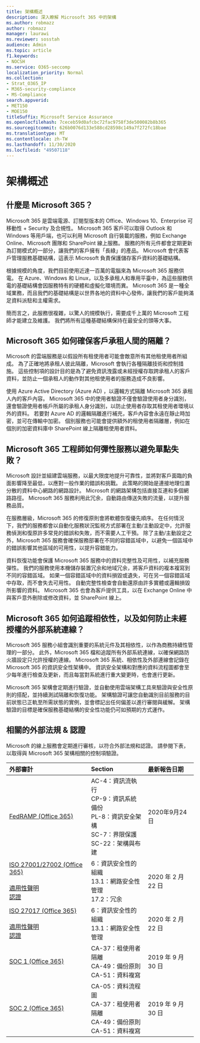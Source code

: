 ```yaml
---
title: 架構概述
description: 深入瞭解 Microsoft 365 中的架構
ms.author: robmazz
author: robmazz
manager: laurawi
ms.reviewer: sosstah
audience: Admin
ms.topic: article
f1.keywords:
- NOCSH
ms.service: O365-seccomp
localization_priority: Normal
ms.collection:
- Strat_O365_IP
- M365-security-compliance
- MS-Compliance
search.appverid:
- MET150
- MOE150
titleSuffix: Microsoft Service Assurance
ms.openlocfilehash: 7ceceb59d0afcbc72fac9758f3de500082b8b365
ms.sourcegitcommit: 626b0076d133e588cd28598c149a7f272fc18bae
ms.translationtype: MT
ms.contentlocale: zh-TW
ms.lasthandoff: 11/30/2020
ms.locfileid: "49507118"
---
```

# <a name="architecture-overview"></a>架構概述

## <a name="what-is-microsoft-365"></a>什麼是 Microsoft 365？

Microsoft 365 是雲端電源、訂閱型版本的 Office、Windows 10、Enterprise 可移動性 + Security 及合規性。 Microsoft 365 客戶可以取得 Outlook 和 Windows 等用戶端，也可以利用 Microsoft 自行裝載的服務，例如 Exchange Online、Microsoft 團隊和 SharePoint 線上服務。 服務的所有元件都會定期更新為訂閱模式的一部分，讓我們的客戶擁有「長綠」的產品。 Microsoft 會代表客戶管理服務基礎結構，這表示 Microsoft 負責保護儲存客戶資料的基礎結構。

根據規模的角度，我們目前使用近達一百萬的電腦來為 Microsoft 365 服務供電。 在 Azure、Windows 和 Linux，以及多承租人和專用平臺中，為這些服務供電的基礎結構會因服務特有的硬體和虛擬化環境而異。 Microsoft 365 是一種全域業務，而且我們的基礎結構是以世界各地的資料中心發佈，讓我們的客戶能夠滿足資料派駐和主權需求。

簡而言之，此服務很複雜，以驚人的規模執行，需要成千上萬的 Microsoft 工程師才能建立及維護。 我們將所有這種基礎結構保持在最安全的頭等大事。

## <a name="how-does-microsoft-365-ensure-isolation-between-customer-tenants"></a>Microsoft 365 如何確保客戶承租人間的隔離？

Microsoft 的雲端服務是以假設所有租使用者可能會敵意所有其他租使用者所組成。 為了正確地將承租人彼此隔離，Microsoft 會執行各種隔離技術和控制措施。 這些控制項的設計目的是為了避免資訊洩露或未經授權存取跨承租人的客戶資料，並防止一個承租人的動作對其他租使用者的服務造成不良影響。

使用 Azure Active Directory (Azure AD) ，以邏輯方式隔離 Microsoft 365 承租人內的客戶內容。 Microsoft 365 中的使用者驗證不僅會驗證使用者身分識別，還會驗證使用者帳戶所屬的承租人身分識別，以防止使用者存取其租使用者環境以外的資料。 若要對 Azure AD 的邏輯隔離進行補充，客戶內容會永遠在靜止時加密，並可在傳輸中加密。 個別服務也可能會提供額外的租使用者隔離層，例如在個別的加密資料庫中 SharePoint 線上隔離租使用者資料。

## <a name="how-does-microsoft-365-engineer-resilient-services-that-avoid-single-points-of-failure"></a>Microsoft 365 工程師如何彈性服務以避免單點失敗？

Microsoft 設計並組建雲端服務，以最大限度地提升可靠性，並將對客戶面臨的負面影響降至最低，以應對一般作業的錯誤和挑戰。 此策略的開始是連接地理位置分散的資料中心網路的網路設計。 Microsoft 的網路架構包括直接互連和多個網路路徑。 Microsoft 365 服務利用此冗余，自動路由傳送失敗的流量，以提升服務品質。

在服務層級，Microsoft 365 的修復原則會將軟體恢復優先順序。 在任何情況下，我們的服務都會以自動化服務狀況監視方式部署在主動/主動設定中，允許服務偵測和復原許多常見的錯誤和失敗，而不需要人工干預。 除了主動/主動設定之外，Microsoft 365 服務會確保服務部署在不同的容錯區域中，以避免一個區域中的錯誤影響其他區域的可用性，以提升容錯能力。

資料恢復功能會保護 Microsoft 365 服務中的資料完整性及可用性，以補充服務彈性。 我們的服務使用本機儲存裝置冗余和地域冗余，將客戶資料的複本複寫到不同的容錯區域。 如果一個容錯區域中的資料損毀或遺失，可在另一個容錯區域中存取，而不會失去可用性。 自動完整性檢查會自動還原由許多實體或邏輯損毀所影響的資料。 Microsoft 365 也會為客戶提供工具，以在 Exchange Online 中與客戶意外刪除或修改資料，並 SharePoint 線上。

## <a name="how-does-microsoft-365-track-dependencies-and-prevent-unauthorized-external-system-connections"></a>Microsoft 365 如何追蹤相依性，以及如何防止未經授權的外部系統連線？

Microsoft 365 服務小組會識別重要的系統元件及其相依性，以作為商務持續性管理的一部分。 此外，Microsoft 365 檔和追蹤所有外部系統連線，以確保網路防火牆設定只允許授權的連線。 Microsoft 365 系統、相依性及外部連線會記錄在 Microsoft 365 的資訊安全性架構中。 資訊安全架構和對應的資料流程圖都會至少每年進行檢查及更新，而且每當對系統進行重大變更時，也會進行更新。

Microsoft 365 架構會定期進行驗證，並自動使用雲端架構工具來驗證與安全性原則的搭配，並持續測試隔離和恢復功能。 架構驗證可讓您自動識別目前服務的目前狀態已正軌至所需狀態的實例，並會標記出任何偏差以進行審閱與緩解。 架構驗證的目標是確保服務基礎結構的安全性功能仍可如預期的方式運作。

## <a name="related-external-regulations--certifications"></a>相關的外部法規 & 認證

Microsoft 的線上服務會定期進行審核，以符合外部法規和認證。 請參閱下表，以取得與 Microsoft 365 架構相關的控制項驗證。

| **外部審計** | **Section** | **最新報告日期** |
|:--------------------|:------------|:-----------------------|
| [FedRAMP (Office 365) ](https://compliance.microsoft.com/compliancemanager) | AC-4：資訊流執行 <br> CP-9：資訊系統備份 <br> PL-8：資訊安全架構 <br> SC-7：界限保護 <br> SC-22：架構與布建 | 2020年9月24日 |
| [ISO 27001/27002 (Office 365) ](https://servicetrust.microsoft.com/ViewPage/MSComplianceGuideV3?command=Download&downloadType=Document&downloadId=d7864d4f-e053-4cc4-a964-fa526d07c3be&tab=7027ead0-3d6b-11e9-b9e1-290b1eb4cdeb&docTab=7027ead0-3d6b-11e9-b9e1-290b1eb4cdeb_ISO_Reports) <br><br> [適用性聲明](https://servicetrust.microsoft.com/ViewPage/MSComplianceGuide?command=Download&downloadType=Document&downloadId=8ee1e46b-2ada-4e7b-bb7d-4c55a8cb6fcd&docTab=4ce99610-c9c0-11e7-8c2c-f908a777fa4d_ISO_Reports) <br> [認證](https://servicetrust.microsoft.com/ViewPage/MSComplianceGuideV3?command=Download&downloadType=Document&downloadId=1e84a14a-2468-45ac-9412-5e53250d57ec&tab=7027ead0-3d6b-11e9-b9e1-290b1eb4cdeb&docTab=7027ead0-3d6b-11e9-b9e1-290b1eb4cdeb_ISO_Reports) | 6：資訊安全性的組織 <br> 13.1：網路安全性管理 <br> 17.2：冗余 | 2020 年 2 月 22 日 |
| [ISO 27017 (Office 365) ](https://servicetrust.microsoft.com/ViewPage/MSComplianceGuideV3?command=Download&downloadType=Document&downloadId=d7864d4f-e053-4cc4-a964-fa526d07c3be&tab=7027ead0-3d6b-11e9-b9e1-290b1eb4cdeb&docTab=7027ead0-3d6b-11e9-b9e1-290b1eb4cdeb_ISO_Reports) <br><br> [適用性聲明](https://servicetrust.microsoft.com/ViewPage/MSComplianceGuide?command=Download&downloadType=Document&downloadId=8ee1e46b-2ada-4e7b-bb7d-4c55a8cb6fcd&docTab=4ce99610-c9c0-11e7-8c2c-f908a777fa4d_ISO_Reports) <br> [認證](https://servicetrust.microsoft.com/ViewPage/MSComplianceGuideV3?command=Download&downloadType=Document&downloadId=70de0999-5451-43a3-9ef4-761e8fbfb1a3&tab=7027ead0-3d6b-11e9-b9e1-290b1eb4cdeb&docTab=7027ead0-3d6b-11e9-b9e1-290b1eb4cdeb_ISO_Reports) | 6：資訊安全性的組織 <br> 13.1：網路安全性管理 | 2020 年 2 月 22 日 |
| [SOC 1 (Office 365) ](https://servicetrust.microsoft.com/ViewPage/MSComplianceGuideV3?command=Download&downloadType=Document&downloadId=b07c0f7b-6bd5-4544-8255-7a5f14bf914a&tab=7027ead0-3d6b-11e9-b9e1-290b1eb4cdeb&docTab=7027ead0-3d6b-11e9-b9e1-290b1eb4cdeb_SOC_/_SSAE_16_Reports) | CA-37：租使用者隔離 <br> CA-49：備份原則 <br> CA-51：資料複寫 | 2019 年 9 月 30 日 |
| [SOC 2 (Office 365) ](https://servicetrust.microsoft.com/ViewPage/MSComplianceGuideV3?command=Download&downloadType=Document&downloadId=fa062990-e758-4ddc-ace3-7fb21a301d09&tab=7027ead0-3d6b-11e9-b9e1-290b1eb4cdeb&docTab=7027ead0-3d6b-11e9-b9e1-290b1eb4cdeb_SOC_/_SSAE_16_Rep-11e9-b9e1-290b1eb4cdeb_SOC_/_SSAE_16_Reports) | CA-05：資料流程圖 <br> CA-37：租使用者隔離 <br> CA-49：備份原則 <br> CA-51：資料複寫 | 2019 年 9 月 30 日 |